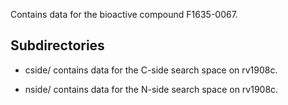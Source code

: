 Contains data for the bioactive compound F1635-0067.

## Subdirectories

- cside/ contains data for the C-side search space on rv1908c.

- nside/ contains data for the N-side search space on rv1908c.


